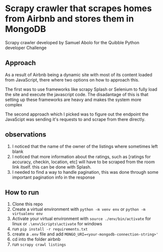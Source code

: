 # Scrapy crawler that scrapes homes from Airbnb and stores them in MongoDB

Scrapy crawler developed by Samuel Abolo for the Quibble Python developer Challenge


## Approach
As a result of Airbnb being a dynamic site with most of its content loaded from JavaScript, there where two options on how to approach this.

The first was to use frameworks like scrapy Splash or Selenium to fully load the site and execute the javascript code. The disadantage of this is that setting up these frameworks are heavy and makes the system more complex

The second approach which I picked was to figure out the endpoint the JavaScipt was sending it's requests to and scrape from there directly.

## observations
1. I noticed that the name of the owner of the listings where sometimes left blank
2. I noticed that more information about the ratings, such as [ratings for accuracy, checkin, location, etc] will have to be scraped from the room link itself. this can be done with Splash.
3. I needed to find a way to handle pagination, this was done through some important pagination info in the response


## How to run

1. Clone this repo
2. Create a virtual environment with `python -m venv env` or `python -m virtualenv env`
3. Activate your virtual environment with `source ./env/bin/activate` for linux or `.\env\Scripts\activate` for windows
4. run `pip install -r requirements.txt`
5. create a `.env` file and add `MONGO_URI=<your-mongodb-connection-string>'`
6. cd into the folder airbnb
7. run `scrapy crawl listings`


